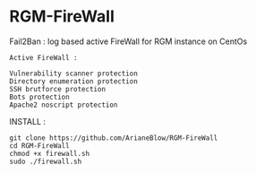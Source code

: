 # RGM-FireWall
Fail2Ban : log based active FireWall for RGM instance on CentOs

```
Active FireWall :
```

```
Vulnerability scanner protection
Directory enumeration protection
SSH brutforce protection
Bots protection
Apache2 noscript protection
```

INSTALL :
```
git clone https://github.com/ArianeBlow/RGM-FireWall
cd RGM-FireWall
chmod +x firewall.sh 
sudo ./firewall.sh
```
